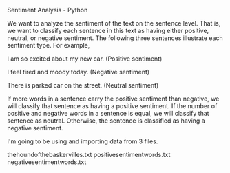 
Sentiment Analysis - Python

We want to analyze the sentiment of the text on the sentence level. That is, we want to classify each sentence in this text as having either positive, neutral, or negative sentiment. The following three sentences illustrate each sentiment type. For example, 

I am so excited about my new car. (Positive sentiment)

I feel tired and moody today. (Negative sentiment)

There is parked car on the street. (Neutral sentiment)

If more words in a sentence carry the positive sentiment than negative, we will classify that sentence as having a positive sentiment. If the number of positive and
negative words in a sentence is equal, we will classify that sentence as neutral. Otherwise, the sentence is classified as having a negative sentiment. 


I'm going to be using and importing data from 3 files.

thehoundofthebaskervilles.txt
positivesentimentwords.txt
negativesentimentwords.txt
